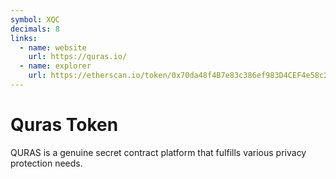 ```yaml
---
symbol: XQC
decimals: 8
links:
  - name: website
    url: https://quras.io/
  - name: explorer
    url: https://etherscan.io/token/0x70da48f4B7e83c386ef983D4CEF4e58c2c09D8Ac
---
```


# Quras Token

QURAS is a genuine secret contract platform that fulfills various privacy protection needs.
